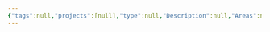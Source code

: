 ```yaml
---
{"tags":null,"projects":[null],"type":null,"Description":null,"Areas":null,"publish":true,"PassFrontmatter":true,"created":"2024-12-20T20:58:57.722+05:30","updated":"2024-12-26T08:34:11.250+05:30"}
---
```


